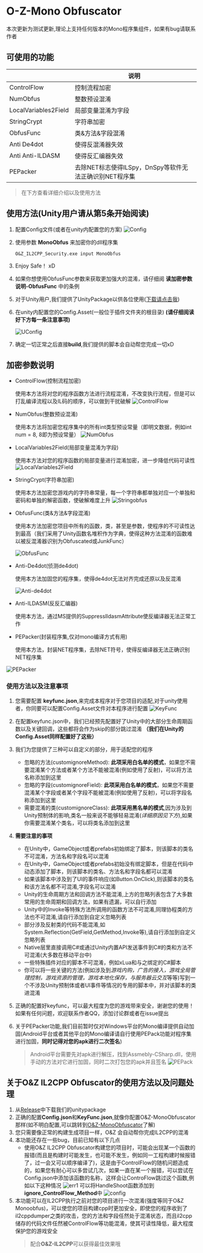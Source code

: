 # O-Z-Mono Obfuscator
本次更新为测试更新,理论上支持任何版本的Mono程序集组件，如果有bug请联系作者

## 可使用的功能

|                       |说明|
|--------------------------|----|
|ControlFlow               |控制流程加密 |
|NumObfus                  |整数预设混淆|
|LocalVariables2Field      |局部变量混淆为字段|
|StringCrypt               |字符串加密|
|ObfusFunc                 |类&方法&字段混淆|
|Anti De4dot               |使得反混淆器失效|
|Anti Anti-ILDASM          |使得反汇编器失效|
|PEPacker                  |去除NET标志使得ILSpy，DnSpy等软件无法正确识别NET程序集|

> 在下方查看详细介绍以及使用方法
> 
## 使用方法(Unity用户请从第5条开始阅读)
1. 配置Config文件(或者在unity内配置您的方案)
   ![Config](img/config.png)
2. 使用参数 **MonoObfus**  来加密你的dll程序集
   ~~~
   O&Z_IL2CPP_Security.exe input MonoObfus
   ~~~
3. Enjoy Safe！ xD
4. 如果你想使用ObfusFunc参数来获取更加强大的混淆，请仔细阅 **读加密参数说明-ObfusFunc** 中的条例
5. 对于Unity用户,我们提供了UnityPackage以供各位使用([下载请点击我](https://github.com/Z1029-oRangeSumMer/O-Z-IL2CPP/releases))
6. 在unity内配置您的Config.Asset(一般位于插件文件夹的根目录) **(请仔细阅读好下方每一条注意事项)**
   
   ![UConfig](img/Unity%20Config.png)
7. 确定一切正常之后直接**build**,我们提供的脚本会自动帮您完成一切xD

## 加密参数说明
 - ControlFlow(控制流程加密)

   使用本方法将对您的程序函数方法进行流程混淆，不改变执行流程，但是可以打乱编译流程以及IL码的顺序，可以做到干扰破解
   ![ControlFlow](img/controlflow.png)

 - NumObfus(整数预设混淆)
  
   使用本方法将加密您程序集中的所有int类型预设常量（即明文数据，例如int num = 8, 8即为预设常量）
   ![NumObfus](img/numobfus.png)

 - LocalVariables2Field(局部变量混淆为字段)

   使用本方法对您的程序函数的局部变量进行混淆加密，进一步降低代码可读性
   ![LocalVariables2Field](img/localv2f.png)

 - StringCrypt(字符串加密)

   使用本方法加密您游戏内的字符串常量，每一个字符串都单独对应一个单独和密码和单独的解密函数，使破解难度上升
   ![Stringobfus](img/strobfus.png)

 - ObfusFunc(类&方法&字段混淆)

   使用本方法加密您项目中所有的函数，类，甚至是参数，使程序的不可读性达到最高（我们采用了Unity函数名堆积作为字典，使得这种方法混淆的函数难以被反混淆器识别为Obfuscated或JunkFunc）

   ![ObfusFunc](img/funcobfus.png)

 - Anti-De4dot(侦测de4dot)

   使用本方法加固您的程序集，使得de4dot无法对齐完成还原以及反混淆

   ![Anti-de4dot](img/Antide4.png)

 - Anti-ILDASM(反反汇编器)
   
   使用本方法，通过MS提供的SuppressIldasmAttribute使反编译器无法正常工作

 - PEPacker(封装程序集,仅对mono编译方式有用)
   
   使用本方法，封装NET程序集，去除NET符号，使得反编译器无法正确识别NET程序集

  ![PEPacker](img/pepack.png)

   ### 使用方法以及注意事项
   1. 您需要配置 **keyfunc.json**,来完成本程序对于您项目的适配,对于unity使用者，你同要可以配置Config.Asset文件对本程序进行配置
   ![KeyFunc](img/keyfunc.png)
   2. 在配置keyfunc.json中，我们已经预先配置好了Unity中的大部分生命周期函数以及关键回调，这些都将会作为skip的部分跳过混淆 **（我们在Unity的Config.Asset同样配置好了这些）**
   3. 我们为您提供了三种可以自定义的部分，用于适配您的程序
       - 忽略的方法(customignoreMethod): **此项采用白名单的模式**，如果您不需要混淆某个方法或者某个方法不能被混淆(例如使用了反射)，可以将方法名称添加到这里
       - 忽略的字段(customignoreField): **此项采用白名单的模式**，如果您不需要混淆某个字段或者某个字段不能被混淆(例如使用了反射)，可以将字段名称添加到这里
       - 需要混淆的类(customignoreClass): **此项采用黑名单的模式**,因为涉及到Unity预制体的影响,类名一般来说不能够轻易混淆(*详细原因见下方*),如果你需要混淆某个类名，可以将类名添加到这里
   4. **需要注意的事项**
       - 在Unity中，GameObject或者prefabs初始绑定了脚本，则该脚本的类名不可混淆，方法名和字段名可以混淆
       - 在Unity中，GameObject或者prefabs初始没有绑定脚本，但是在代码中动态添加了脚本，则该脚本的类名、方法名和字段名都可以混淆 
       - 如果该脚本中涉及到了UI的事件响应(如Button.OnClick),则该脚本的类名和该方法名都不可混淆,字段名可以混淆
       - Unity的生命周期方法和回调方法不能混淆,上方的忽略列表包含了大多数常用的生命周期和回调方法，如果有遗漏，可以自行添加
       - Unity中的Invoke等特殊方法所调用的函数方法不可混淆,同理协程类的方法也不可混淆,请自行添加到自定义忽略列表
       - 部分涉及反射类的代码不能混淆,如System.Reflection(GetField,GetMethod,Invoke等),请自行添加到自定义忽略列表
       - Native层里直接调用C#或通过Unity内置API发送事件到C#的类和方法不可混淆(大多数在移动平台中)
       - 一些特殊插件对应的脚本不可混淆，例如xLua和与之绑定的C#脚本
       - 你可以将一些关键的方法(例如涉及到*游戏内购，广告的接入，游戏全局管理控制，游戏资源的管理，游戏本地化保存，与服务器云交互*等等)写到一个不涉及Unity预制体或者UI事件等情况的专用的脚本中，并对该脚本的类进混淆
   5. 正确的配置好keyfunc，可以最大程度为您的游戏带来安全，谢谢您的使用！如果有任何问题，欢迎联系作者QQ，添加讨论群或者在issue提出
   6. 关于PEPacker功能,我们目前暂时仅对Windows平台的Mono编译提供自动加固(Android平台或者其他平台的Mono编译请自行使用PEPack功能对程序集进行加固，**同时记得对您的apk进行二次签名**)
   
      > Android平台需要先对apk进行解压，找到Assmebly-CSharp.dll，使用手动的方法对它进行加固，同时二次打包您的apk并且签名
       ![PEPack](img/pepackdo.png)

## 关于O&Z IL2CPP Obfuscator的使用方法以及问题处理
1. 从[Release](https://github.com/Z1029-oRangeSumMer/O-Z-IL2CPP/releases)中下载我们的unitypackage
2. 正确的配置**Config.json**和**KeyFunc.json**,就像你配置O&Z-MonoObfuscator那样(如不明白配置,可以跳转到[O&Z-MonoObfuscator](O%26Z_Obfuscator/README.md)了解)
3. 您只需要像正常的构建生成项目一样，O&Z 会自动帮你完成IL2CPP的混淆
4. 本功能还存在一些bug，目前已知有以下几点
   - 使用O&Z IL2CPP Obfuscator构建您的项目时，可能会出现某一个函数的报错(而且是构建时可能发生，也可能不发生，例如同一工程构建时候报错了，过一会又可以顺序编译了)，这是由于ControlFlow的随机问题造成的，如果您有耐心可以多尝试几次，如果一直在某一个报错，可以尝试在Config.json中添加该函数的名称，这样会让ControFlow跳过这个函数,例如以下这种情况
   ![err1](img/err1.png)
   可以将HandleShoot函数添加到**ignore_ControlFlow_Method**中
   ![config](img/config.png)
5. 本功能可以在IL2CPP执行之前对您的项目进行一次混淆(强度等同于O&Z Monoobfus)，可以使您的项目构建cpp时更加安全，即使您的程序收到了il2cppdumper之类的攻击，您的方法和字段任然处于混淆状态，而且il2cpp储存的代码文件任然被ControlFlow等功能混淆，使其可读性降低，最大程度保护您的游戏安全
   > 配合**O&Z-IL2CPP**可以获得最佳效果哦